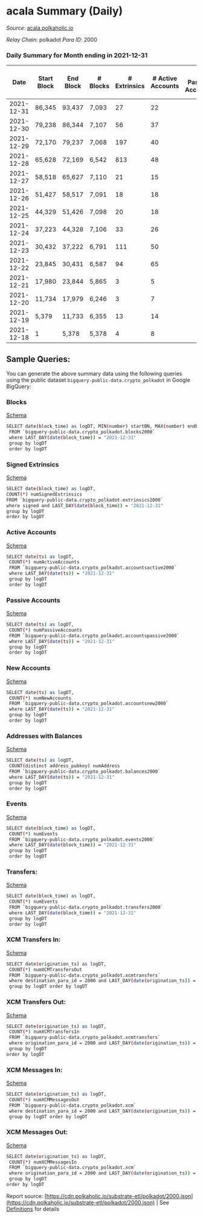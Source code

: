 # acala Summary (Daily)

_Source_: [acala.polkaholic.io](https://acala.polkaholic.io)

*Relay Chain*: polkadot
*Para ID*: 2000



### Daily Summary for Month ending in 2021-12-31


| Date    | Start Block | End Block | # Blocks | # Extrinsics | # Active Accounts | # Passive Accounts | # New Accounts | # Addresses | # Events  | # Transfers ($USD) | # XCM Transfers In ($USD) | # XCM Transfers Out ($USD) | # XCM In | # XCM Out | Issues |
|---------|-------------|-----------|----------|--------------|-------------------|--------------------|----------------|-------------|-----------|--------------------|---------------------------|----------------------------|----------|-----------|--------|
| 2021-12-31 | 86,345 | 93,437 | 7,093 | 27 | 22 |  |  | 111,462 | 15,082 | 193 ($10,316.01) |   |   |  |  |  |
| 2021-12-30 | 79,238 | 86,344 | 7,107 | 56 | 37 |  |  | 111,462 | 14,451 |   |   |   |  |  |  |
| 2021-12-29 | 72,170 | 79,237 | 7,068 | 197 | 40 |  |  | 111,462 | 194,085 | 402 ($10,281.95) |   |   |  |  |  |
| 2021-12-28 | 65,628 | 72,169 | 6,542 | 813 | 48 |  |  | 111,548 | 606,873 | 163,858 ($85,829,015.70) |   |   |  |  |  |
| 2021-12-27 | 58,518 | 65,627 | 7,110 | 21 | 15 |  |  | 39,248 | 14,316 |   |   |   |  |  |  |
| 2021-12-26 | 51,427 | 58,517 | 7,091 | 18 | 18 |  |  | 39,248 | 14,266 |   |   |   |  |  |  |
| 2021-12-25 | 44,329 | 51,426 | 7,098 | 20 | 18 |  |  | 39,248 | 14,292 | 1 ($452.60) |   |   |  |  |  |
| 2021-12-24 | 37,223 | 44,328 | 7,106 | 33 | 26 |  |  | 39,248 | 14,355 |   |   |   |  |  |  |
| 2021-12-23 | 30,432 | 37,222 | 6,791 | 111 | 50 |  |  | 39,248 | 126,149 | 23,696 ($12,582,804.48) |   |   |  |  |  |
| 2021-12-22 | 23,845 | 30,431 | 6,587 | 94 | 65 |  |  | 18,784 | 34,864 | 5,356 ($3,957,607.30) |   |   |  |  |  |
| 2021-12-21 | 17,980 | 23,844 | 5,865 | 3 | 5 |  |  | 13,500 | 11,755 |   |   |   |  |  |  |
| 2021-12-20 | 11,734 | 17,979 | 6,246 | 3 | 7 |  |  | 13,500 | 12,514 |   |   |   |  |  |  |
| 2021-12-19 | 5,379 | 11,733 | 6,355 | 13 | 14 |  |  | 13,500 | 12,782 | 2 ($160.38) |   |   |  |  |  |
| 2021-12-18 | 1 | 5,378 | 5,378 | 4 | 8 |  |  | 13,502 | 10,780 |   |   |   |  |  |  |

## Sample Queries:
You can generate the above summary data using the following queries using the public dataset `bigquery-public-data.crypto_polkadot` in Google BigQuery:


### Blocks 

[Schema](https://github.com/colorfulnotion/substrate-etl/blob/main/schema/blocks.json)

```bash
SELECT date(block_time) as logDT, MIN(number) startBN, MAX(number) endBN, COUNT(*) numBlocks 
 FROM `bigquery-public-data.crypto_polkadot.blocks2000`  
 where LAST_DAY(date(block_time)) = "2021-12-31" 
 group by logDT 
 order by logDT
```

### Signed Extrinsics 

[Schema](https://github.com/colorfulnotion/substrate-etl/blob/main/schema/extrinsics.json)

```bash
SELECT date(block_time) as logDT, 
COUNT(*) numSignedExtrinsics 
FROM `bigquery-public-data.crypto_polkadot.extrinsics2000`  
where signed and LAST_DAY(date(block_time)) = "2021-12-31" 
group by logDT 
order by logDT
```

### Active Accounts 

[Schema](https://github.com/colorfulnotion/substrate-etl/blob/main/schema/accountsactive.json)

```bash
SELECT date(ts) as logDT, 
 COUNT(*) numActiveAccounts 
 FROM `bigquery-public-data.crypto_polkadot.accountsactive2000` 
 where LAST_DAY(date(ts)) = "2021-12-31" 
 group by logDT 
 order by logDT
```

### Passive Accounts 

[Schema](https://github.com/colorfulnotion/substrate-etl/blob/main/schema/accountspassive.json)

```bash
SELECT date(ts) as logDT, 
 COUNT(*) numPassiveAccounts 
 FROM `bigquery-public-data.crypto_polkadot.accountspassive2000` 
 where LAST_DAY(date(ts)) = "2021-12-31" 
 group by logDT 
 order by logDT
```

### New Accounts 

[Schema](https://github.com/colorfulnotion/substrate-etl/blob/main/schema/accountsnew.json)

```bash
SELECT date(ts) as logDT, 
 COUNT(*) numNewAccounts 
 FROM `bigquery-public-data.crypto_polkadot.accountsnew2000` 
 where LAST_DAY(date(ts)) = "2021-12-31" 
 group by logDT
 order by logDT
```

### Addresses with Balances 

[Schema](https://github.com/colorfulnotion/substrate-etl/blob/main/schema/balances.json)

```bash
SELECT date(ts) as logDT,
 COUNT(distinct address_pubkey) numAddress 
 FROM `bigquery-public-data.crypto_polkadot.balances2000` 
 where LAST_DAY(date(ts)) = "2021-12-31" 
 group by logDT 
 order by logDT
```

### Events 

[Schema](https://github.com/colorfulnotion/substrate-etl/blob/main/schema/events.json)

```bash
SELECT date(block_time) as logDT, 
 COUNT(*) numEvents 
 FROM `bigquery-public-data.crypto_polkadot.events2000` 
 where LAST_DAY(date(block_time)) = "2021-12-31" 
 group by logDT 
 order by logDT
```

### Transfers:

[Schema](https://github.com/colorfulnotion/substrate-etl/blob/main/schema/transfers.json)

```bash
SELECT date(block_time) as logDT, 
 COUNT(*) numEvents 
 FROM `bigquery-public-data.crypto_polkadot.transfers2000` 
 where LAST_DAY(date(block_time)) = "2021-12-31" 
 group by logDT 
 order by logDT
```

### XCM Transfers In: 

[Schema](https://github.com/colorfulnotion/substrate-etl/blob/main/schema/xcmtransfers.json)

```bash
SELECT date(origination_ts) as logDT, 
 COUNT(*) numXCMTransfersOut 
 FROM `bigquery-public-data.crypto_polkadot.xcmtransfers` 
 where destination_para_id = 2000 and LAST_DAY(date(origination_ts)) = "2021-12-31" 
 group by logDT order by logDT
```

### XCM Transfers Out: 

[Schema](https://github.com/colorfulnotion/substrate-etl/blob/main/schema/xcmtransfers.json)

```bash
SELECT date(origination_ts) as logDT, 
 COUNT(*) numXCMTransfersIn 
 FROM `bigquery-public-data.crypto_polkadot.xcmtransfers` 
 where origination_para_id = 2000 and LAST_DAY(date(origination_ts)) = "2021-12-31" 
 group by logDT 
order by logDT
```

### XCM Messages In: 

[Schema](https://github.com/colorfulnotion/substrate-etl/blob/main/schema/xcm.json)

```bash
SELECT date(origination_ts) as logDT, 
 COUNT(*) numXCMMessagesOut 
 FROM `bigquery-public-data.crypto_polkadot.xcm` 
 where destination_para_id = 2000 and LAST_DAY(date(origination_ts)) = "2021-12-31" 
 group by logDT order by logDT
```

### XCM Messages Out: 

[Schema](https://github.com/colorfulnotion/substrate-etl/blob/main/schema/xcm.json)

```bash
SELECT date(origination_ts) as logDT, 
 COUNT(*) numXCMMessagesIn 
 FROM `bigquery-public-data.crypto_polkadot.xcm` 
 where origination_para_id = 2000 and LAST_DAY(date(origination_ts)) = "2021-12-31" 
 group by logDT 
order by logDT
```


Report source: [https://cdn.polkaholic.io/substrate-etl/polkadot/2000.json](https://cdn.polkaholic.io/substrate-etl/polkadot/2000.json) | See [Definitions](/DEFINITIONS.md) for details
